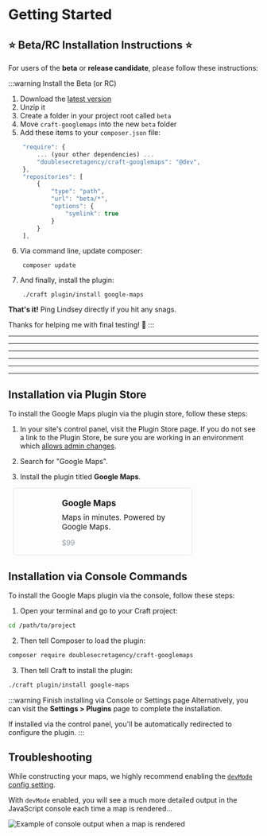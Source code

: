 # Getting Started

## ⭐ Beta/RC Installation Instructions ⭐

For users of the **beta** or **release candidate**, please follow these instructions:

:::warning Install the Beta (or RC)
1. Download the [latest version](http://beta.doublesecretagency.com/download/googlemaps-rc.1.zip)
2. Unzip it
3. Create a folder in your project root called `beta`
4. Move `craft-googlemaps` into the new `beta` folder
5. Add these items to your `composer.json` file:

```js
    "require": {
        ... (your other dependencies) ...
        "doublesecretagency/craft-googlemaps": "@dev",
    },
    "repositories": [
        {
            "type": "path",
            "url": "beta/*",
            "options": {
                "symlink": true
            }
        }
    ],
```

6. Via command line, update composer:

```shell
    composer update
```

7. And finally, install the plugin:

```shell
    ./craft plugin/install google-maps
```

**That's it!** Ping Lindsey directly if you hit any snags.

Thanks for helping me with final testing! 🙂
:::

---
---
---
---
---
---


## Installation via Plugin Store

To install the Google Maps plugin via the plugin store, follow these steps:

1. In your site's control panel, visit the Plugin Store page. If you do not see a link to the Plugin Store, be sure you are working in an environment which [allows admin changes](https://craftcms.com/docs/3.x/config/config-settings.html#allowadminchanges).

2. Search for "Google Maps".

3. Install the plugin titled **Google Maps**.

<div style="
    display: flex;
    padding: 20px 23px 2px;
    border: 1px solid #e3e5e8;
    border-radius: 5px;
    box-sizing: border-box;
    position: relative;
    width: 360px;
    margin: 0 10px;
    font-size: 14px; margin-bottom:16px
">
    <div style="margin-right:20px">
        <img :src="$withBase('/images/icon.svg')" width="70" alt="">
    </div>
    <div>
        <strong style="font-size:17px">Google Maps</strong>
        <div style="font-size:15px; margin-top:9px;">Maps in minutes. Powered by Google Maps.</div>
        <p style="color:#8f98a3 !important; font-weight:normal;">$99</p>
    </div>
</div>

## Installation via Console Commands

To install the Google Maps plugin via the console, follow these steps:

1. Open your terminal and go to your Craft project:

```sh
cd /path/to/project
```

2. Then tell Composer to load the plugin:

```sh
composer require doublesecretagency/craft-googlemaps
```

3. Then tell Craft to install the plugin:

```sh
./craft plugin/install google-maps
```

:::warning Finish installing via Console or Settings page
Alternatively, you can visit the **Settings > Plugins** page to complete the installation.

If installed via the control panel, you'll be automatically redirected to configure the plugin.
:::

## Troubleshooting

While constructing your maps, we highly recommend enabling the [`devMode` config setting](https://craftcms.com/docs/3.x/config/config-settings.html#devmode).

With `devMode` enabled, you will see a much more detailed output in the JavaScript console each time a map is rendered...

<img class="dropshadow" :src="$withBase('/images/getting-started/console.png')" alt="Example of console output when a map is rendered" style="max-width:772px">
